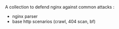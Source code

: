 A collection to defend nginx against common attacks :
 - nginx parser
 - base http scenarios (crawl, 404 scan, bf)

